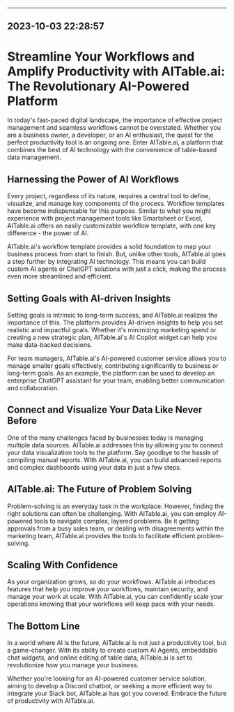 

---------------------------------------------
2023-10-03 22:28:57
---------------------------------------------

# Streamline Your Workflows and Amplify Productivity with AITable.ai: The Revolutionary AI-Powered Platform

In today's fast-paced digital landscape, the importance of effective project management and seamless workflows cannot be overstated. Whether you are a business owner, a developer, or an AI enthusiast, the quest for the perfect productivity tool is an ongoing one. Enter AITable.ai, a platform that combines the best of AI technology with the convenience of table-based data management. 

## Harnessing the Power of AI Workflows

Every project, regardless of its nature, requires a central tool to define, visualize, and manage key components of the process. Workflow templates have become indispensable for this purpose. Similar to what you might experience with project management tools like Smartsheet or Excel, AITable.ai offers an easily customizable workflow template, with one key difference - the power of AI.

AITable.ai's workflow template provides a solid foundation to map your business process from start to finish. But, unlike other tools, AITable.ai goes a step further by integrating AI technology. This means you can build custom AI agents or ChatGPT solutions with just a click, making the process even more streamlined and efficient. 

## Setting Goals with AI-driven Insights

Setting goals is intrinsic to long-term success, and AITable.ai realizes the importance of this. The platform provides AI-driven insights to help you set realistic and impactful goals. Whether it's minimizing marketing spend or creating a new strategic plan, AITable.ai's AI Copilot widget can help you make data-backed decisions.

For team managers, AITable.ai's AI-powered customer service allows you to manage smaller goals effectively, contributing significantly to business or long-term goals. As an example, the platform can be used to develop an enterprise ChatGPT assistant for your team, enabling better communication and collaboration.

## Connect and Visualize Your Data Like Never Before

One of the many challenges faced by businesses today is managing multiple data sources. AITable.ai addresses this by allowing you to connect your data visualization tools to the platform. Say goodbye to the hassle of compiling manual reports. With AITable.ai, you can build advanced reports and complex dashboards using your data in just a few steps.

## AITable.ai: The Future of Problem Solving

Problem-solving is an everyday task in the workplace. However, finding the right solutions can often be challenging. With AITable.ai, you can employ AI-powered tools to navigate complex, layered problems. Be it getting approvals from a busy sales team, or dealing with disagreements within the marketing team, AITable.ai provides the tools to facilitate efficient problem-solving.

## Scaling With Confidence

As your organization grows, so do your workflows. AITable.ai introduces features that help you improve your workflows, maintain security, and manage your work at scale. With AITable.ai, you can confidently scale your operations knowing that your workflows will keep pace with your needs. 

## The Bottom Line

In a world where AI is the future, AITable.ai is not just a productivity tool, but a game-changer. With its ability to create custom AI Agents, embeddable chat widgets, and online editing of table data, AITable.ai is set to revolutionize how you manage your business. 

Whether you're looking for an AI-powered customer service solution, aiming to develop a Discord chatbot, or seeking a more efficient way to integrate your Slack bot, AITable.ai has got you covered. Embrace the future of productivity with AITable.ai.